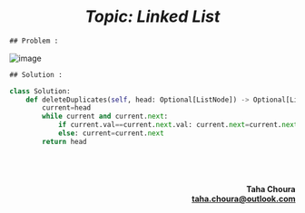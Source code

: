 <h1 align="center";"><em> Topic: Linked List</em></h1>

```diff
## Problem :
```
                    

![image](https://user-images.githubusercontent.com/11164303/169665991-5ef6b618-265f-4fcb-bdb4-bbe58f04b582.png)



```diff
## Solution :
```
                    
                    
```python
class Solution:
    def deleteDuplicates(self, head: Optional[ListNode]) -> Optional[ListNode]:
        current=head
        while current and current.next:
            if current.val==current.next.val: current.next=current.next.next
            else: current=current.next
        return head
```

<br/>                  
<br/>
<h4 align="right">Taha Choura <br/> <a align="right" width="100" href="#">taha.choura@outlook.com</a> </h4>


